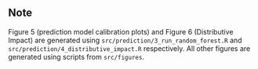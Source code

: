 ## Note

Figure 5 (prediction model calibration plots) and Figure 6 (Distributive Impact) are generated using `src/prediction/3_run_random_forest.R` and `src/prediction/4_distributive_impact.R` respectively. All other figures are generated using scripts from `src/figures`.
